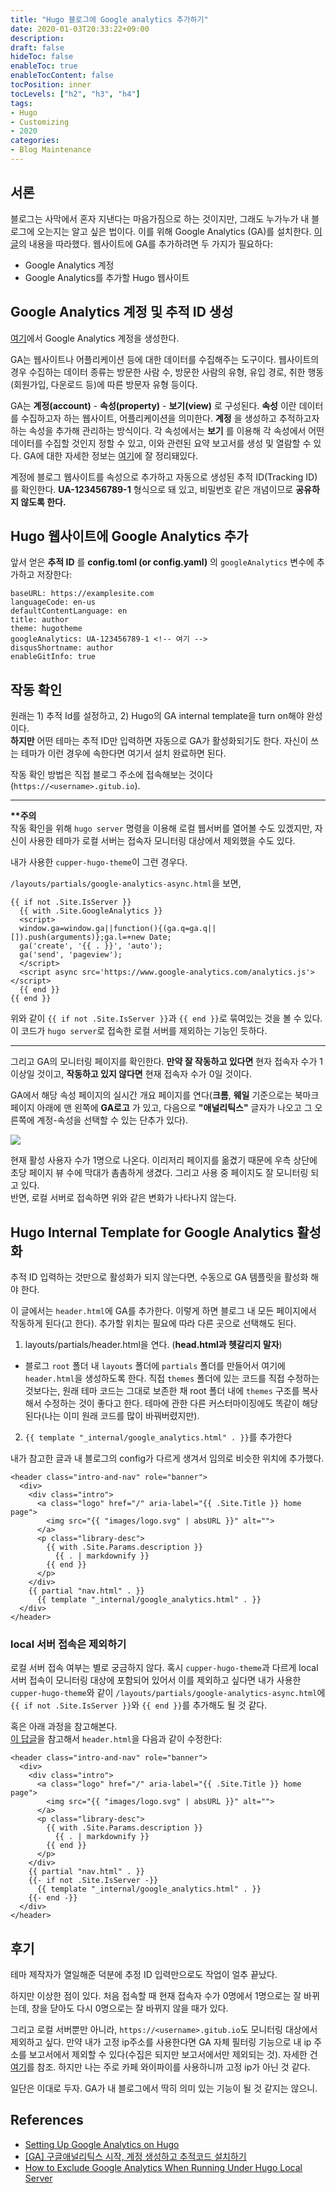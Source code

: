 ```yaml
---
title: "Hugo 블로그에 Google analytics 추가하기"
date: 2020-01-03T20:33:22+09:00
description:
draft: false
hideToc: false
enableToc: true
enableTocContent: false
tocPosition: inner
tocLevels: ["h2", "h3", "h4"]
tags:
- Hugo
- Customizing
- 2020
categories:
- Blog Maintenance
---
```


## 서론
블로그는 사막에서 혼자 지낸다는 마음가짐으로 하는 것이지만, 그래도 누가누가 내 블로그에 오는지는 알고 싶은 법이다. 이를 위해 Google Analytics (GA)를 설치한다. [이 글](http://cloudywithachanceofdevops.com/posts/2018/05/17/setting-up-google-analytics-on-hugo/)의 내용을 따라했다. 웹사이트에 GA를 추가하려면 두 가지가 필요하다:
- Google Analytics 계정
- Google Analytics를 추가할 Hugo 웹사이트

## Google Analytics 계정 및 추적 ID 생성

[여기](https://marketingplatform.google.com/about/analytics/)에서 Google Analytics 계정을 생성한다.

GA는 웹사이트나 어플리케이션 등에 대한 데이터를 수집해주는 도구이다. 웹사이트의 경우 수집하는 데이터 종류는 방문한 사람 수, 방문한 사람의 유형, 유입 경로, 취한 행동(회원가입, 다운로드 등)에 따른 방문자 유형 등이다.

GA는 **계정(account)** - **속성(property)** - **보기(view)** 로 구성된다. **속성** 이란 데이터를 수집하고자 하는 웹사이트, 어플리케이션을 의미한다. **계정** 을 생성하고 추적하고자 하는 속성을 추가해 관리하는 방식이다. 각 속성에서는 **보기** 를 이용해 각 속성에서 어떤 데이터를 수집할 것인지 정할 수 있고, 이와 관련된 요약 보고서를 생성 및 열람할 수 있다. GA에 대한 자세한 정보는 [여기](https://ga-study.tistory.com/4)에 잘 정리돼있다.

계정에 블로그 웹사이트를 속성으로 추가하고 자동으로 생성된 추적 ID(Tracking ID)를 확인한다. **UA-123456789-1** 형식으로 돼 있고, 비밀번호 같은 개념이므로 **공유하지 않도록 한다.**

## Hugo 웹사이트에 Google Analytics 추가

앞서 얻은 **추적 ID** 를 **config.toml (or config.yaml)** 의 `googleAnalytics` 변수에 추가하고 저장한다:

```
baseURL: https://examplesite.com
languageCode: en-us
defaultContentLanguage: en
title: author
theme: hugotheme
googleAnalytics: UA-123456789-1 <!-- 여기 -->
disqusShortname: author
enableGitInfo: true
```

## 작동 확인

원래는 1) 추적 Id를 설정하고, 2) Hugo의 GA internal template을 turn on해야 완성이다.    
**하지만** 어떤 테마는 추적 ID만 입력하면 자동으로 GA가 활성화되기도 한다. 자신이 쓰는 테마가 이런 경우에 속한다면 여기서 설치 완료하면 된다.  

작동 확인 방법은 직접 블로그 주소에 접속해보는 것이다(`https://<username>.gitub.io`).

---

**\*\*주의**  
작동 확인을 위해 `hugo server` 명령을 이용해 로컬 웹서버를 열어볼 수도 있겠지만, 자신이 사용한 테마가 로컬 서버는 접속자 모니터링 대상에서 제외했을 수도 있다.

내가 사용한 `cupper-hugo-theme`이 그런 경우다.

`/layouts/partials/google-analytics-async.html`을 보면,

```
{{ if not .Site.IsServer }}
  {{ with .Site.GoogleAnalytics }}
  <script>
  window.ga=window.ga||function(){(ga.q=ga.q||[]).push(arguments)};ga.l=+new Date;
  ga('create', '{{ . }}', 'auto');
  ga('send', 'pageview');
  </script>
  <script async src='https://www.google-analytics.com/analytics.js'></script>
  {{ end }}
{{ end }}
```

위와 같이 `{{ if not .Site.IsServer }}`과 `{{ end }}`로 묶여있는 것을 볼 수 있다. 이 코드가 `hugo server`로 접속한 로컬 서버를 제외하는 기능인 듯하다.

---

 그리고 GA의 모니터링 페이지를 확인한다. **만약 잘 작동하고 있다면** 현자 접속자 수가 1 이상일 것이고, **작동하고 있지 않다면** 현재 접속자 수가 0일 것이다.

GA에서 해당 속성 페이지의 실시간 개요 페이지를 연다(**크롬**, **웨일** 기준으로는 북마크 페이지 아래에 맨 왼쪽에 **GA로고** 가 있고, 다음으로 **"애널리틱스"** 글자가 나오고 그 오른쪽에 계정-속성을 선택할 수 있는 단추가 있다).

![](/en/posts/20200103_google_analytics_on_hugo/20200103_google_analytics_on_Hugo_fig1.jpg)

현재 활성 사용자 수가 1명으로 나온다. 이리저리 페이지를 옮겼기 때문에 우측 상단에 초당 페이지 뷰 수에 막대가 촘촘하게 생겼다. 그리고 사용 중 페이지도 잘 모니터링 되고 있다.  
반면, 로컬 서버로 접속하면 위와 같은 변화가 나타나지 않는다.



## Hugo Internal Template for Google Analytics 활성화

추적 ID 입력하는 것만으로 활성화가 되지 않는다면, 수동으로 GA 템플릿을 활성화 해야 한다.

이 글에서는 `header.html`에 GA를 추가한다. 이렇게 하면 블로그 내 모든 페이지에서 작동하게 된다(고 한다). 추가할 위치는 필요에 따라 다른 곳으로 선택해도 된다.

1. layouts/partials/header.html을 연다. (**head.html과 헷갈리지 말자**)

- 블로그 `root` 폴더 내 `layouts` 폴더에 `partials` 폴더를 만들어서 여기에 `header.html`을 생성하도록 한다. 직접 `themes` 폴더에 있는 코드를 직접 수정하는 것보다는, 원래 테마 코드는 그대로 보존한 채 root 폴더 내에 `themes` 구조를 복사해서 수정하는 것이 좋다고 한다. 테마에 관한 다른 커스터마이징에도 똑같이 해당된다(나는 이미 원래 코드를 많이 바꿔버렸지만).

2. `{{ template "_internal/google_analytics.html" . }}`를 추가한다

내가 참고한 글과 내 블로그의 config가 다르게 생겨서 임의로 비슷한 위치에 추가했다.

```
<header class="intro-and-nav" role="banner">
  <div>
    <div class="intro">
      <a class="logo" href="/" aria-label="{{ .Site.Title }} home page">
        <img src="{{ "images/logo.svg" | absURL }}" alt="">
      </a>
      <p class="library-desc">
        {{ with .Site.Params.description }}
          {{ . | markdownify }}
        {{ end }}
      </p>
    </div>
    {{ partial "nav.html" . }}
      {{ template "_internal/google_analytics.html" . }}
  </div>
</header>
```

### local 서버 접속은 제외하기

로컬 서버 접속 여부는 별로 궁금하지 않다. 혹시 `cupper-hugo-theme`과 다르게 local 서버 접속이 모니터링 대상에 포함되어 있어서 이를 제외하고 싶다면 내가 사용한 `cupper-hugo-theme`와 같이 `/layouts/partials/google-analytics-async.html`에 `{{ if not .Site.IsServer }}`와 `{{ end }}`를 추가해도 될 것 같다.

혹은 아래 과정을 참고해본다.  
[이 답글](https://discourse.gohugo.io/t/how-to-exclude-google-analytics-when-running-under-hugo-local-server/6092/34)을 참고해서 `header.html`을 다음과 같이 수정한다:

```
<header class="intro-and-nav" role="banner">
  <div>
    <div class="intro">
      <a class="logo" href="/" aria-label="{{ .Site.Title }} home page">
        <img src="{{ "images/logo.svg" | absURL }}" alt="">
      </a>
      <p class="library-desc">
        {{ with .Site.Params.description }}
          {{ . | markdownify }}
        {{ end }}
      </p>
    </div>
    {{ partial "nav.html" . }}
    {{- if not .Site.IsServer -}}
      {{ template "_internal/google_analytics.html" . }}
    {{- end -}}
  </div>
</header>
```

## 후기

테마 제작자가 열일해준 덕분에 추정 ID 입력만으로도 작업이 얼추 끝났다.

하지만 이상한 점이 있다. 처음 접속할 때 현재 접속자 수가 0명에서 1명으로는 잘 바뀌는데, 창을 닫아도 다시 0명으로는 잘 바뀌지 않을 때가 있다.

그리고 로컬 서버뿐만 아니라, `https://<username>.gitub.io`도 모니터링 대상에서 제외하고 싶다.
만약 내가 고정 ip주소를 사용한다면 GA 자체 필터링 기능으로 내 ip 주소를 보고서에서 제외할 수 있다(수집은 되지만 보고서에서만 제외되는 것). 자세한 건 [여기](https://blog.fakecoding.com/2019/03/28/%EA%B5%AC%EA%B8%80-%EC%95%A0%EB%84%90%EB%A6%AC%ED%8B%B1%EC%8A%A4-%EB%82%B4-%EC%A0%91%EC%86%8D-%EA%B8%B0%EB%A1%9D-%EC%A0%9C%EC%99%B8/)를 참조. 하지만 나는 주로 카페 와이파이를 사용하니까 고정 ip가 아닌 것 같다.

일단은 이대로 두자. GA가 내 블로그에서 딱히 의미 있는 기능이 될 것 같지는 않으니.

## References

- [Setting Up Google Analytics on Hugo](http://cloudywithachanceofdevops.com/posts/2018/05/17/setting-up-google-analytics-on-hugo/)
- [[GA] 구글애널리틱스 시작, 계정 생성하고 추적코드 설치하기](https://ga-study.tistory.com/4)
- [How to Exclude Google Analytics When Running Under Hugo Local Server](https://discourse.gohugo.io/t/how-to-exclude-google-analytics-when-running-under-hugo-local-server/6092/34)